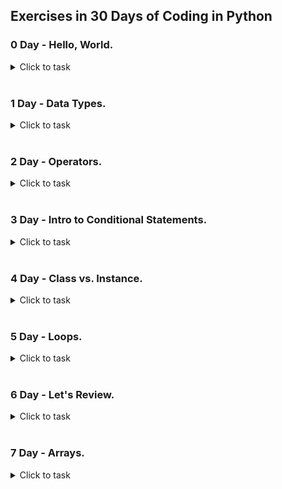 ## Exercises in 30 Days of Coding in Python
### 0 Day - Hello, World.
<details>
<summary>Click to task</summary>
<image src="https://github.com/dkob1996/Python-Lessons/blob/main/HackerRank/img/0.JPG">
</details>
<br>

### 1 Day - Data Types.
<details>
<summary>Click to task</summary>
<image src="https://github.com/dkob1996/Python-Lessons/blob/main/HackerRank/img/1_0.JPG"><br>
<image src="https://github.com/dkob1996/Python-Lessons/blob/main/HackerRank/img/1_1.JPG">
</details>
<br>

### 2 Day - Operators.
<details>
<summary>Click to task</summary>
<image src="https://github.com/dkob1996/Python-Lessons/blob/main/HackerRank/img/2_0.JPG"><br>
<image src="https://github.com/dkob1996/Python-Lessons/blob/main/HackerRank/img/2_1.JPG">
</details>
<br>

### 3 Day - Intro to Conditional Statements.
<details>
<summary>Click to task</summary>
<image src="https://github.com/dkob1996/Python-Lessons/blob/main/HackerRank/img/3_0.JPG"><br>
<image src="https://github.com/dkob1996/Python-Lessons/blob/main/HackerRank/img/3_1.JPG">
</details>
<br>

### 4 Day - Class vs. Instance.
<details>
<summary>Click to task</summary>
<image src="https://github.com/dkob1996/Python-Lessons/blob/main/HackerRank/img/4_0.JPG"><br>
<image src="https://github.com/dkob1996/Python-Lessons/blob/main/HackerRank/img/4_1.JPG"><br>
<image src="https://github.com/dkob1996/Python-Lessons/blob/main/HackerRank/img/4_2.JPG">
</details>
<br>

### 5 Day - Loops.
<details>
<summary>Click to task</summary>
<image src="https://github.com/dkob1996/Python-Lessons/blob/main/HackerRank/img/5_0.JPG"><br>
<image src="https://github.com/dkob1996/Python-Lessons/blob/main/HackerRank/img/5_1.JPG">
</details>
<br>

### 6 Day - Let's Review.
<details>
<summary>Click to task</summary>
<image src="https://github.com/dkob1996/Python-Lessons/blob/main/HackerRank/img/6_0.JPG"><br>
<image src="https://github.com/dkob1996/Python-Lessons/blob/main/HackerRank/img/6_1.JPG">
</details>
<br>

### 7 Day - Arrays.
<details>
<summary>Click to task</summary>
<image src="https://github.com/dkob1996/Python-Lessons/blob/main/HackerRank/img/7_0.JPG">
</details>
<br>


